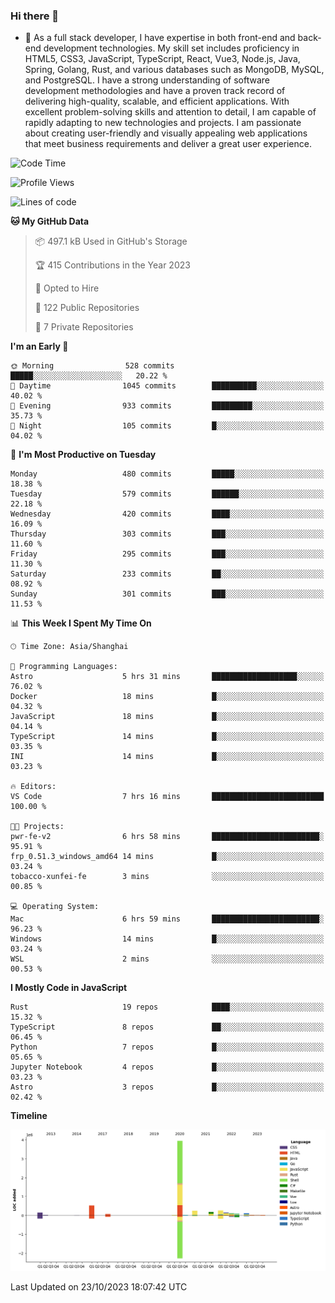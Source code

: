 ### Hi there 👋

- 🌱 As a full stack developer, I have expertise in both front-end and back-end development technologies. My skill set includes proficiency in HTML5, CSS3, JavaScript, TypeScript, React, Vue3, Node.js, Java, Spring, Golang, Rust, and various databases such as MongoDB, MySQL, and PostgreSQL. I have a strong understanding of software development methodologies and have a proven track record of delivering high-quality, scalable, and efficient applications. With excellent problem-solving skills and attention to detail, I am capable of rapidly adapting to new technologies and projects. I am passionate about creating user-friendly and visually appealing web applications that meet business requirements and deliver a great user experience.

<!--START_SECTION:waka-->
![Code Time](http://img.shields.io/badge/Code%20Time-1%2C156%20hrs%2040%20mins-blue)

![Profile Views](http://img.shields.io/badge/Profile%20Views-0-blue)

![Lines of code](https://img.shields.io/badge/From%20Hello%20World%20I%27ve%20Written-6.0%20million%20lines%20of%20code-blue)

**🐱 My GitHub Data** 

> 📦 497.1 kB Used in GitHub's Storage 
 > 
> 🏆 415 Contributions in the Year 2023
 > 
> 💼 Opted to Hire
 > 
> 📜 122 Public Repositories 
 > 
> 🔑 7 Private Repositories 
 > 
**I'm an Early 🐤** 

```text
🌞 Morning                528 commits         █████░░░░░░░░░░░░░░░░░░░░   20.22 % 
🌆 Daytime                1045 commits        ██████████░░░░░░░░░░░░░░░   40.02 % 
🌃 Evening                933 commits         █████████░░░░░░░░░░░░░░░░   35.73 % 
🌙 Night                  105 commits         █░░░░░░░░░░░░░░░░░░░░░░░░   04.02 % 
```
📅 **I'm Most Productive on Tuesday** 

```text
Monday                   480 commits         █████░░░░░░░░░░░░░░░░░░░░   18.38 % 
Tuesday                  579 commits         ██████░░░░░░░░░░░░░░░░░░░   22.18 % 
Wednesday                420 commits         ████░░░░░░░░░░░░░░░░░░░░░   16.09 % 
Thursday                 303 commits         ███░░░░░░░░░░░░░░░░░░░░░░   11.60 % 
Friday                   295 commits         ███░░░░░░░░░░░░░░░░░░░░░░   11.30 % 
Saturday                 233 commits         ██░░░░░░░░░░░░░░░░░░░░░░░   08.92 % 
Sunday                   301 commits         ███░░░░░░░░░░░░░░░░░░░░░░   11.53 % 
```


📊 **This Week I Spent My Time On** 

```text
🕑︎ Time Zone: Asia/Shanghai

💬 Programming Languages: 
Astro                    5 hrs 31 mins       ███████████████████░░░░░░   76.02 % 
Docker                   18 mins             █░░░░░░░░░░░░░░░░░░░░░░░░   04.32 % 
JavaScript               18 mins             █░░░░░░░░░░░░░░░░░░░░░░░░   04.14 % 
TypeScript               14 mins             █░░░░░░░░░░░░░░░░░░░░░░░░   03.35 % 
INI                      14 mins             █░░░░░░░░░░░░░░░░░░░░░░░░   03.23 % 

🔥 Editors: 
VS Code                  7 hrs 16 mins       █████████████████████████   100.00 % 

🐱‍💻 Projects: 
pwr-fe-v2                6 hrs 58 mins       ████████████████████████░   95.91 % 
frp_0.51.3_windows_amd64 14 mins             █░░░░░░░░░░░░░░░░░░░░░░░░   03.24 % 
tobacco-xunfei-fe        3 mins              ░░░░░░░░░░░░░░░░░░░░░░░░░   00.85 % 

💻 Operating System: 
Mac                      6 hrs 59 mins       ████████████████████████░   96.23 % 
Windows                  14 mins             █░░░░░░░░░░░░░░░░░░░░░░░░   03.24 % 
WSL                      2 mins              ░░░░░░░░░░░░░░░░░░░░░░░░░   00.53 % 
```

**I Mostly Code in JavaScript** 

```text
Rust                     19 repos            ████░░░░░░░░░░░░░░░░░░░░░   15.32 % 
TypeScript               8 repos             ██░░░░░░░░░░░░░░░░░░░░░░░   06.45 % 
Python                   7 repos             █░░░░░░░░░░░░░░░░░░░░░░░░   05.65 % 
Jupyter Notebook         4 repos             █░░░░░░░░░░░░░░░░░░░░░░░░   03.23 % 
Astro                    3 repos             █░░░░░░░░░░░░░░░░░░░░░░░░   02.42 % 
```



**Timeline**

![Lines of Code chart](https://raw.githubusercontent.com/elton/elton/main/assets/bar_graph.png)


 Last Updated on 23/10/2023 18:07:42 UTC
<!--END_SECTION:waka-->

<!--
**elton/elton** is a ✨ _special_ ✨ repository because its `README.md` (this file) appears on your GitHub profile.

Here are some ideas to get you started:

- 🔭 I’m currently working on ...
- 🌱 I’m currently learning ...
- 👯 I’m looking to collaborate on ...
- 🤔 I’m looking for help with ...
- 💬 Ask me about ...
- 📫 How to reach me: ...
- 😄 Pronouns: ...
- ⚡ Fun fact: ...
-->
